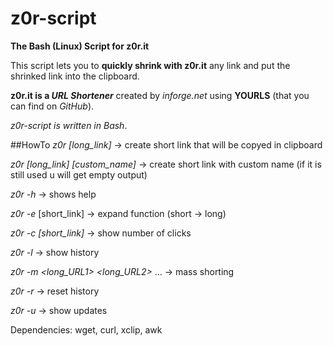 # z0r-script
**The Bash (Linux) Script for z0r.it**

This script lets you to **quickly shrink with z0r.it** any link and put the shrinked link into the clipboard.

**z0r.it is a _URL Shortener_** created by *inforge.net* using **YOURLS** (that you can find on *GitHub*).

*z0r-script is written in _Bash_*.

##HowTo
*z0r [long_link]* -> create short link that will be copyed in clipboard

*z0r [long_link] [custom_name]* -> create short link with custom name (if it is still used u will get empty output)

*z0r  -h* -> shows help

*z0r  -e* [short_link] -> expand function (short -> long)

*z0r -c [short_link]* -> show number of clicks

*z0r -l* -> show history

*z0r -m <long_URL1> <long_URL2>* ... -> mass shorting

*z0r -r* -> reset history

*z0r -u* -> show updates

Dependencies:
wget, curl, xclip, awk
